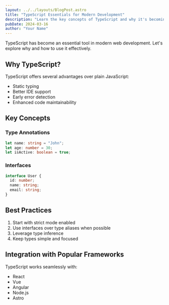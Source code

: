 ```yaml
---
layout: ../../layouts/BlogPost.astro
title: "TypeScript Essentials for Modern Development"
description: "Learn the key concepts of TypeScript and why it's becoming the standard for web development"
pubDate: 2024-03-16
author: "Your Name"
---
```


TypeScript has become an essential tool in modern web development. Let's explore why and how to use it effectively.

## Why TypeScript?

TypeScript offers several advantages over plain JavaScript:

- Static typing
- Better IDE support
- Early error detection
- Enhanced code maintainability

## Key Concepts

### Type Annotations

```typescript
let name: string = "John";
let age: number = 30;
let isActive: boolean = true;
```

### Interfaces

```typescript
interface User {
  id: number;
  name: string;
  email: string;
}
```

## Best Practices

1. Start with strict mode enabled
2. Use interfaces over type aliases when possible
3. Leverage type inference
4. Keep types simple and focused

## Integration with Popular Frameworks

TypeScript works seamlessly with:

- React
- Vue
- Angular
- Node.js
- Astro 